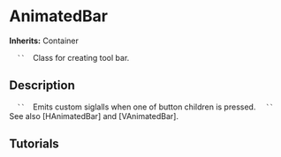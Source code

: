 # AnimatedBar

**Inherits:** Container

`   ``   `Class for creating tool bar.
`   `
## Description 

`   ``   `Emits custom siglalls when one of button children is pressed.
`   ``   `See also [HAnimatedBar] and [VAnimatedBar].
`   `
## Tutorials 

	